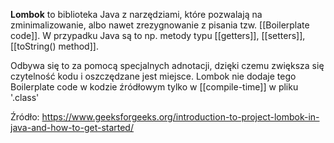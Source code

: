 **Lombok** to biblioteka Java z narzędziami, które pozwalają na zminimalizowanie, albo nawet zrezygnowanie z pisania tzw. [[Boilerplate code]]. W przypadku Java są to np. metody typu [[getters]], [[setters]], [[toString() method]].

Odbywa się to za pomocą specjalnych adnotacji, dzięki czemu zwiększa się czytelność kodu i oszczędzane jest miejsce. Lombok nie dodaje tego Boilerplate code w kodzie źródłowym tylko w [[compile-time]] w pliku '.class'

Źródło: https://www.geeksforgeeks.org/introduction-to-project-lombok-in-java-and-how-to-get-started/